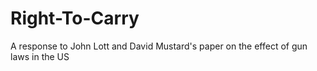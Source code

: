 # Right-To-Carry
A response to John Lott and David Mustard's paper on the effect of gun laws in the US
